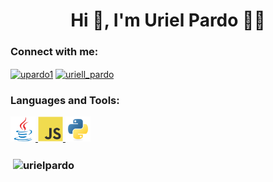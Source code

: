 <h1 align="center">Hi 👋, I'm Uriel Pardo 👨‍💻</h1>

<h3 align="left">Connect with me:</h3>
<p align="left">
<a href="https://fb.com/upardo1" target="blank"><img align="center" src="https://raw.githubusercontent.com/rahuldkjain/github-profile-readme-generator/master/src/images/icons/Social/facebook.svg" alt="upardo1" height="30" width="40" /></a>
<a href="https://instagram.com/uriell_pardo" target="blank"><img align="center" src="https://raw.githubusercontent.com/rahuldkjain/github-profile-readme-generator/master/src/images/icons/Social/instagram.svg" alt="uriell_pardo" height="30" width="40" /></a>
</p>

<h3 align="left">Languages and Tools:</h3>
<p align="left"> <a href="https://www.java.com" target="_blank" rel="noreferrer"> <img src="https://raw.githubusercontent.com/devicons/devicon/master/icons/java/java-original.svg" alt="java" width="40" height="40"/> </a> <a href="https://developer.mozilla.org/en-US/docs/Web/JavaScript" target="_blank" rel="noreferrer"> <img src="https://raw.githubusercontent.com/devicons/devicon/master/icons/javascript/javascript-original.svg" alt="javascript" width="40" height="40"/> </a> <a href="https://www.python.org" target="_blank" rel="noreferrer"> <img src="https://raw.githubusercontent.com/devicons/devicon/master/icons/python/python-original.svg" alt="python" width="40" height="40"/> </a> </p>

<h3>&nbsp;<img align="center" src="https://github-readme-stats.vercel.app/api?username=urielpardo&show_icons=true&theme=tokyonight&locale=en" alt="urielpardo" /></h3>
